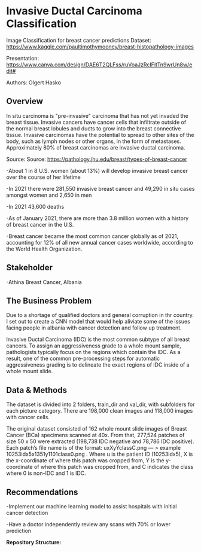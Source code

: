 # Invasive Ductal Carcinoma Classification

Image Classification for breast cancer predictions
Dataset: https://www.kaggle.com/paultimothymooney/breast-histopathology-images

Presentation: https://www.canva.com/design/DAE6T2QLFss/ruVoaJzRcIFitTn9wrUn8w/edit#

Authors: Olgert Hasko

## Overview

In situ carcinoma is "pre-invasive" carcinoma that has not yet invaded the breast tissue.  Invasive cancers have cancer cells that infiltrate outside of the normal breast lobules and ducts to grow into the breast connective tissue. Invasive carcinomas have the potential to spread to other sites of the body, such as lymph nodes or other organs, in the form of metastases.  Approximately 80% of breast carcinomas are invasive ductal carcinoma.

Source: Source: https://pathology.jhu.edu/breast/types-of-breast-cancer

-About 1 in 8 U.S. women (about 13%) will develop invasive breast cancer over the course of her lifetime

-In 2021 there were 281,550 invasive breast cancer and 49,290 in situ cases amongst women and 2,650 in men

-In 2021 43,600 deaths

-As of January 2021, there are more than 3.8 million women with a history of breast cancer in the U.S. 

-Breast cancer became the most common cancer globally as of 2021, accounting for 12% of all new annual cancer cases worldwide, according to the World Health Organization.


## Stakeholder
-Athina Breast Cancer, Albania

## The Business Problem 
Due to a shortage of qualified doctors and general corruption in thr country.  I set out to create a CNN model that would help aliviate some of the issues facing people in albania with cancer detection and follow up treatment. 

Invasive Ductal Carcinoma (IDC) is the most common subtype of all breast cancers. To assign an aggressiveness grade to a whole mount sample, pathologists typically focus on the regions which contain the IDC. As a result, one of the common pre-processing steps for automatic aggressiveness grading is to delineate the exact regions of IDC inside of a whole mount slide.

## Data & Methods
The dataset is divided into 2 folders, train_dir and val_dir, with subfolders for each picture category.  There are 198,000 clean images and 118,000 images with cancer cells.

The original dataset consisted of 162 whole mount slide images of Breast Cancer (BCa) specimens scanned at 40x. From that, 277,524 patches of size 50 x 50 were extracted (198,738 IDC negative and 78,786 IDC positive). Each patch’s file name is of the format: uxXyYclassC.png — > example 10253idx5x1351y1101class0.png . Where u is the patient ID (10253idx5), X is the x-coordinate of where this patch was cropped from, Y is the y-coordinate of where this patch was cropped from, and C indicates the class where 0 is non-IDC and 1 is IDC.



## Recommendations 

-Implement our machine learning model to assist hospitals with initial cancer detection

-Have a doctor independently review any scans with 70% or lower prediction

**Repository Structure:**
```
